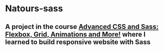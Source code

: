 # Natours-sass

## A project in the course [Advanced CSS and Sass: Flexbox, Grid, Animations and More!](https://www.udemy.com/course/advanced-css-and-sass/) where I learned to build responsive website with Sass
